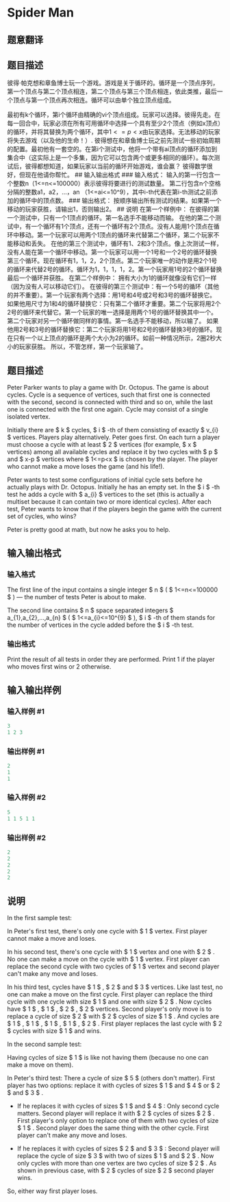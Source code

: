 # Spider Man

## 题意翻译

## 题目描述

彼得·帕克想和章鱼博士玩一个游戏。游戏是关于循环的。循环是一个顶点序列，第一个顶点与第二个顶点相连，第二个顶点与第三个顶点相连，依此类推，最后一个顶点与第一个顶点再次相连。循环可以由单个独立顶点组成。

最初有k个循环，第i个循环由精确的vi个顶点组成。玩家可以选择。彼得先走。在每一回合中，玩家必须在所有可用循环中选择一个具有至少2个顶点（例如x顶点）的循环，并将其替换为两个循环，其中$1<=p<x$由玩家选择。无法移动的玩家将失去游戏（以及他的生命！）. 彼得想在和章鱼博士玩之前先测试一些初始周期的配置。最初他有一套空的。在第i个测试中，他将一个带有ai顶点的循环添加到集合中（这实际上是一个多集，因为它可以包含两个或更多相同的循环）。每次测试后，彼得都想知道，如果玩家以当前的循环开始游戏，谁会赢？ 彼得数学很好，但现在他请你帮忙。 ## 输入输出格式 ### 输入格式： 输入的第一行包含一个整数n（1<=n<=100000）表示彼得将要进行的测试数量。 第二行包含n个空格分隔的整数a1，a2，…，an （1<=ai<=10^9），其中i-th代表在第i-th测试之前添加的循环中的顶点数。 ### 输出格式： 按顺序输出所有测试的结果。如果第一个移动的玩家获胜，请输出1，否则输出2。 ## 说明 在第一个样例中： 在彼得的第一个测试中，只有一个1顶点的循环。第一名选手不能移动而输。 在他的第二个测试中，有一个循环有1个顶点，还有一个循环有2个顶点。没有人能用1个顶点在循环中移动。第一个玩家可以用两个1顶点的循环来代替第二个循环，第二个玩家不能移动和丢失。 在他的第三个测试中，循环有1、2和3个顶点。像上次测试一样，没有人能在第一个循环中移动。第一个玩家可以用一个1号和一个2号的循环替换第三个循环。现在循环有1，1，2，2个顶点。第二个玩家唯一的动作是用2个1号的循环来代替2号的循环。循环为1，1，1，1，2。第一个玩家用1号的2个循环替换最后一个循环并获胜。 在第二个样例中： 拥有大小为1的循环就像没有它们一样（因为没有人可以移动它们）。 在彼得的第三个测试中：有一个5号的循环（其他的并不重要）。第一个玩家有两个选择：用1号和4号或2号和3号的循环替换它。 如果他用尺寸为1和4的循环替换它：只有第二个循环才重要。第二个玩家将用2个2号的循环来代替它。第一个玩家的唯一选择是用两个1号的循环替换其中一个。第二个玩家对另一个循环做同样的事情。第一名选手不能移动，所以输了。 如果他用2号和3号的循环替换它：第二个玩家将用1号和2号的循环替换3号的循环。现在只有一个以上顶点的循环是两个大小为2的循环。如前一种情况所示，2圈2秒大小的玩家获胜。 所以，不管怎样，第一个玩家输了。

## 题目描述

Peter Parker wants to play a game with Dr. Octopus. The game is about cycles. Cycle is a sequence of vertices, such that first one is connected with the second, second is connected with third and so on, while the last one is connected with the first one again. Cycle may consist of a single isolated vertex.

Initially there are $ k $ cycles, $ i $ -th of them consisting of exactly $ v_{i} $ vertices. Players play alternatively. Peter goes first. On each turn a player must choose a cycle with at least $ 2 $ vertices (for example, $ x $ vertices) among all available cycles and replace it by two cycles with $ p $ and $ x-p $ vertices where $ 1<=p&lt;x $ is chosen by the player. The player who cannot make a move loses the game (and his life!).

Peter wants to test some configurations of initial cycle sets before he actually plays with Dr. Octopus. Initially he has an empty set. In the $ i $ -th test he adds a cycle with $ a_{i} $ vertices to the set (this is actually a multiset because it can contain two or more identical cycles). After each test, Peter wants to know that if the players begin the game with the current set of cycles, who wins?

Peter is pretty good at math, but now he asks you to help.

## 输入输出格式

### 输入格式

The first line of the input contains a single integer $ n $ ( $ 1<=n<=100000 $ ) — the number of tests Peter is about to make.

The second line contains $ n $ space separated integers $ a_{1},a_{2},...,a_{n} $ ( $ 1<=a_{i}<=10^{9} $ ), $ i $ -th of them stands for the number of vertices in the cycle added before the $ i $ -th test.

### 输出格式

Print the result of all tests in order they are performed. Print 1 if the player who moves first wins or 2 otherwise.

## 输入输出样例

### 输入样例 #1

```cpp
3
1 2 3

```
### 输出样例 #1

```cpp
2
1
1

```
### 输入样例 #2

```cpp
5
1 1 5 1 1

```
### 输出样例 #2

```cpp
2
2
2
2
2

```
## 说明

In the first sample test:

In Peter's first test, there's only one cycle with $ 1 $ vertex. First player cannot make a move and loses.

In his second test, there's one cycle with $ 1 $ vertex and one with $ 2 $ . No one can make a move on the cycle with $ 1 $ vertex. First player can replace the second cycle with two cycles of $ 1 $ vertex and second player can't make any move and loses.

In his third test, cycles have $ 1 $ , $ 2 $ and $ 3 $ vertices. Like last test, no one can make a move on the first cycle. First player can replace the third cycle with one cycle with size $ 1 $ and one with size $ 2 $ . Now cycles have $ 1 $ , $ 1 $ , $ 2 $ , $ 2 $ vertices. Second player's only move is to replace a cycle of size $ 2 $ with $ 2 $ cycles of size $ 1 $ . And cycles are $ 1 $ , $ 1 $ , $ 1 $ , $ 1 $ , $ 2 $ . First player replaces the last cycle with $ 2 $ cycles with size $ 1 $ and wins.

In the second sample test:

Having cycles of size $ 1 $ is like not having them (because no one can make a move on them).

In Peter's third test: There a cycle of size $ 5 $ (others don't matter). First player has two options: replace it with cycles of sizes $ 1 $ and $ 4 $ or $ 2 $ and $ 3 $ .

- If he replaces it with cycles of sizes $ 1 $ and $ 4 $ : Only second cycle matters. Second player will replace it with $ 2 $ cycles of sizes $ 2 $ . First player's only option to replace one of them with two cycles of size $ 1 $ . Second player does the same thing with the other cycle. First player can't make any move and loses.

- If he replaces it with cycles of sizes $ 2 $ and $ 3 $ : Second player will replace the cycle of size $ 3 $ with two of sizes $ 1 $ and $ 2 $ . Now only cycles with more than one vertex are two cycles of size $ 2 $ . As shown in previous case, with $ 2 $ cycles of size $ 2 $ second player wins.

So, either way first player loses.

